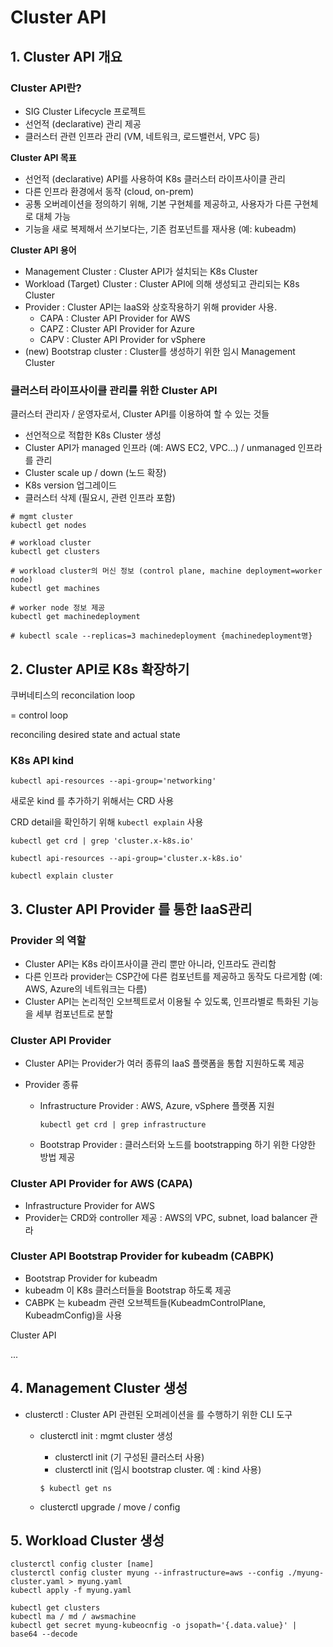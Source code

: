 # Cluster API



## 1. Cluster API 개요

### Cluster API란?

- SIG Cluster Lifecycle  프로젝트
- 선언적 (declarative) 관리 제공
- 클러스터 관련 인프라 관리 (VM, 네트워크, 로드밸런서, VPC 등)

**Cluster API 목표**

- 선언적 (declarative) API를 사용하여 K8s 클러스터 라이프사이클 관리
- 다른 인프라 환경에서 동작 (cloud,  on-prem)
- 공통 오버레이션을 정의하기 위해, 기본 구현체를 제공하고, 사용자가 다른 구현체로 대체 가능
- 기능을 새로 복제해서 쓰기보다는, 기존 컴포넌트를 재사용 (예: kubeadm)

**Cluster API 용어**

- Management Cluster : Cluster API가 설치되는 K8s Cluster
- Workload (Target) Cluster : Cluster API에 의해 생성되고 관리되는 K8s Cluster
- Provider : Cluster API는 IaaS와 상호작용하기 위해 provider 사용.
  - CAPA : Cluster API Provider for AWS
  - CAPZ : Cluster API Provider for Azure
  - CAPV : Cluster API Provider for vSphere
- (new) Bootstrap cluster : Cluster를 생성하기 위한 임시 Management Cluster

### 클러스터 라이프사이클 관리를 위한 Cluster API  

클러스터 관리자 / 운영자로서, Cluster API를 이용하여 할 수 있는 것들

- 선언적으로 적합한 K8s Cluster 생성
- Cluster API가 managed 인프라 (예: AWS EC2, VPC...) / unmanaged 인프라를 관리
- Cluster scale up / down (노드 확장)
- K8s version 업그레이드
- 클러스터 삭제 (필요시, 관련 인프라 포함)

```
# mgmt cluster
kubectl get nodes

# workload cluster
kubectl get clusters

# workload cluster의 머신 정보 (control plane, machine deployment=worker node)
kubectl get machines

# worker node 정보 제공
kubectl get machinedeployment

# kubectl scale --replicas=3 machinedeployment {machinedeployment명}

```



## 2. Cluster API로 K8s 확장하기

쿠버네티스의  reconcilation loop

= control loop

reconciling desired state and actual state

### K8s API kind

```
kubectl api-resources --api-group='networking'
```

새로운 kind 를 추가하기 위해서는 CRD 사용

CRD detail을 확인하기 위해 `kubectl explain` 사용

```
kubectl get crd | grep 'cluster.x-k8s.io'
```

```
kubectl api-resources --api-group='cluster.x-k8s.io'
```

```
kubectl explain cluster
```



## 3. Cluster API Provider 를 통한 IaaS관리

### Provider 의 역할

- Cluster API는 K8s 라이프사이클 관리 뿐만 아니라, 인프라도 관리함
- 다른 인프라 provider는 CSP간에 다른 컴포넌트를 제공하고 동작도 다르게함 (예: AWS, Azure의 네트워크는 다름)
- Cluster API는 논리적인 오브젝트로서 이용될 수 있도록, 인프라별로 특화된 기능을 세부 컴포넌트로 분할

### Cluster API Provider

- Cluster API는 Provider가 여러 종류의 IaaS 플랫폼을 통합 지원하도록 제공

- Provider 종류

  - Infrastructure Provider : AWS, Azure, vSphere 플랫폼 지원

    `kubectl get crd | grep infrastructure`

  - Bootstrap Provider : 클러스터와 노드를 bootstrapping 하기 위한 다양한 방법 제공

### Cluster API Provider for AWS (CAPA)

- Infrastructure Provider for AWS
- Provider는 CRD와 controller 제공 : AWS의 VPC, subnet, load balancer 관라

### Cluster API Bootstrap Provider for kubeadm (CABPK)

- Bootstrap Provider for kubeadm
- kubeadm 이 K8s 클러스터들을 Bootstrap 하도록 제공
- CABPK 는 kubeadm 관련 오브젝트들(KubeadmControlPlane, KubeadmConfig)을 사용

Cluster API

...

## 4. Management Cluster 생성

- clusterctl : Cluster API 관련된 오퍼레이션을 를 수행하기 위한 CLI 도구

  - clusterctl init : mgmt cluster 생성

    - clusterctl init (기 구성된 클러스터 사용)
    - clusterctl init (임시 bootstrap cluster. 예 : kind 사용)

    ```
    $ kubectl get ns
    ```

    

  - clusterctl upgrade / move / config

## 5. Workload Cluster 생성

```
clusterctl config cluster [name] 
clusterctl config cluster myung --infrastructure=aws --config ./myung-cluster.yaml > myung.yaml
kubectl apply -f myung.yaml

kubectl get clusters
kubectl ma / md / awsmachine
kubectl get secret myung-kubeocnfig -o jsopath='{.data.value}' | base64 --decode


```

